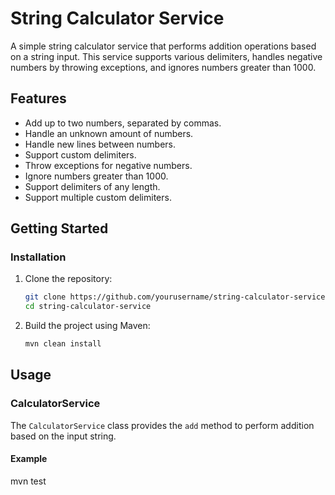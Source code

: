 # String Calculator Service

A simple string calculator service that performs addition operations based on a string input. This service supports various delimiters, handles negative numbers by throwing exceptions, and ignores numbers greater than 1000.

## Features

- Add up to two numbers, separated by commas.
- Handle an unknown amount of numbers.
- Handle new lines between numbers.
- Support custom delimiters.
- Throw exceptions for negative numbers.
- Ignore numbers greater than 1000.
- Support delimiters of any length.
- Support multiple custom delimiters.

## Getting Started

### Installation

1. Clone the repository:

    ```bash
    git clone https://github.com/yourusername/string-calculator-service.git
    cd string-calculator-service
    ```

2. Build the project using Maven:

    ```bash
    mvn clean install
    ```

## Usage

### CalculatorService

The `CalculatorService` class provides the `add` method to perform addition based on the input string.

#### Example

mvn test

